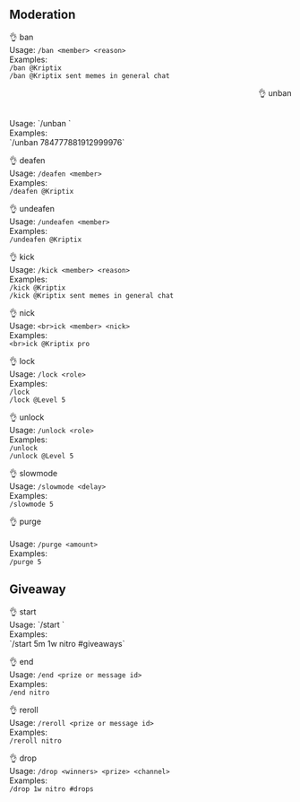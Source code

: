 

<h2> Moderation </h2> 

👌 ban <br>
Usage: `/ban <member> <reason>`<br>
Examples:<br>
`/ban @Kriptix`<br>
`/ban @Kriptix sent memes in general chat`<br>


<p style="text-align:right;">👌 unban </p> <br>
Usage: `/unban <memberid>`<br>
Examples:<br>
`/unban 784777881912999976`<br>


👌 deafen<br>
Usage: `/deafen <member>`<br>
Examples:<br>
`/deafen @Kriptix`<br>


👌 undeafen<br>
Usage: `/undeafen <member>`<br>
Examples:<br>
`/undeafen @Kriptix`<br>


👌 kick<br>
Usage: `/kick <member> <reason>`<br>
Examples:<br>
`/kick @Kriptix`<br>
`/kick @Kriptix sent memes in general chat`<br>


👌 nick<br>
Usage: `<br>ick <member> <nick>`<br>
Examples:<br>
`<br>ick @Kriptix pro`<br>


👌 lock<br>
Usage: `/lock <role>`<br>
Examples:<br>
`/lock`<br>
`/lock @Level 5`<br>


👌 unlock<br>
Usage: `/unlock <role>`<br>
Examples:<br>
`/unlock`<br>
`/unlock @Level 5`<br>


👌 slowmode<br>
Usage: `/slowmode <delay>`<br>
Examples: <br>
`/slowmode 5`<br>


👌 purge<br><br>
Usage: `/purge <amount>`<br>
Examples: <br>
`/purge 5` 


  <h2> Giveaway </h2>
👌 start<br>
Usage: `/start <duration> <winners> <prize> <channel>`<br>
Examples:<br>
`/start 5m 1w nitro #giveaways`<br>


👌 end<br>
Usage: `/end <prize or message id>`<br>
Examples:<br>
`/end nitro`<br>


👌 reroll<br>
Usage: `/reroll <prize or message id>`<br>
Examples:<br>
`/reroll nitro`<br>


👌 drop<br>
Usage: `/drop <winners> <prize> <channel>`<br>
Examples:<br>
`/drop 1w nitro #drops`
